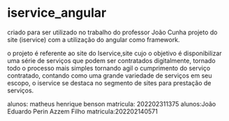 # iservice_angular
criado para ser utilizado no trabalho do professor João Cunha
 projeto do site (iservice) com a utilização do angular como framework.

o projeto é referente ao site do Iservice,site cujo o objetivo é disponibilizar uma série de serviços que podem ser contratados digitalmente, tornado todo o processo mais simples tornando agil o cumprimento do serviço contratado,
contando como uma grande variedade de serviços em seu escopo, o iservice se destaca no segmento de sites para prestação de serviços.


 alunos: matheus henrique benson matricula: 202202311375
 alunos:João Eduardo Perin Azzem Filho matricula:202202140571
